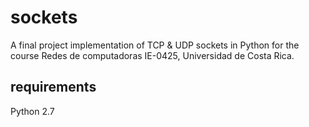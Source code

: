 # sockets

A final project implementation of TCP & UDP sockets in Python for the course Redes de computadoras IE-0425, Universidad de Costa Rica.


## requirements
Python 2.7

